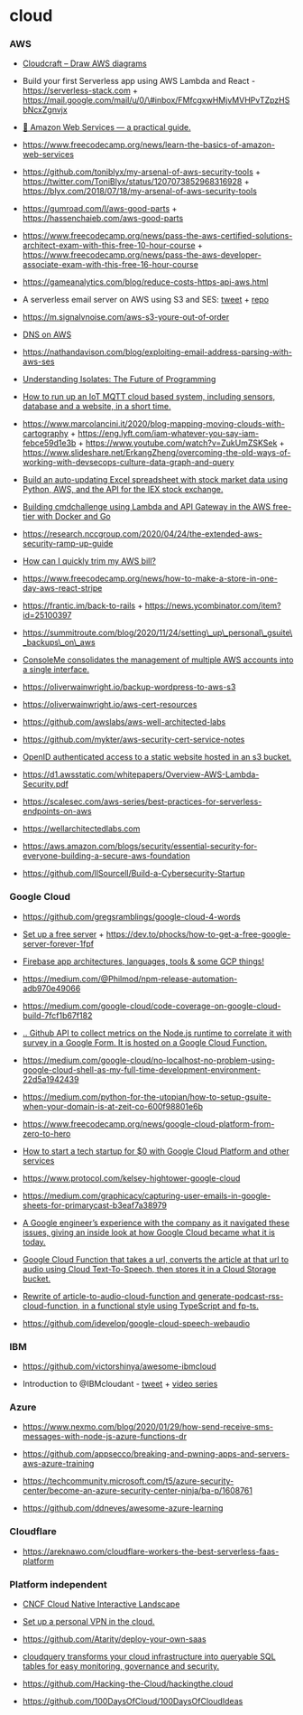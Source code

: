 # cloud

### AWS

- [Cloudcraft – Draw AWS diagrams](https://cloudcraft.co/)

<!-- -->

- Build your first Serverless app using AWS Lambda and React - https://serverless-stack.com + https://mail.google.com/mail/u/0/\#inbox/FMfcgxwHMjvMVHPvTZpzHSbNcxZgnvjx

<!-- -->

- [📙 Amazon Web Services — a practical guide.](https://github.com/open-guides/og-aws)

<!-- -->

- https://www.freecodecamp.org/news/learn-the-basics-of-amazon-web-services

<!-- -->

- https://github.com/toniblyx/my-arsenal-of-aws-security-tools + https://twitter.com/ToniBlyx/status/1207073852968316928 + https://blyx.com/2018/07/18/my-arsenal-of-aws-security-tools

<!-- -->

- https://gumroad.com/l/aws-good-parts + https://hassenchaieb.com/aws-good-parts

<!-- -->

- https://www.freecodecamp.org/news/pass-the-aws-certified-solutions-architect-exam-with-this-free-10-hour-course + https://www.freecodecamp.org/news/pass-the-aws-developer-associate-exam-with-this-free-16-hour-course

<!-- -->

- https://gameanalytics.com/blog/reduce-costs-https-api-aws.html

<!-- -->

- A serverless email server on AWS using S3 and SES: [tweet](https://twitter.com/brianleroux/status/1214236551032393731) + [repo](https://github.com/0x4447/0x4447_product_s3_email)

<!-- -->

- https://m.signalvnoise.com/aws-s3-youre-out-of-order

<!-- -->

- [DNS on AWS](https://twitter.com/brianleroux/status/1218252704348172288)

<!-- -->

- https://nathandavison.com/blog/exploiting-email-address-parsing-with-aws-ses

<!-- -->

- [Understanding Isolates: The Future of Programming](https://twitter.com/eastdakota/status/1224555855493746688)

<!-- -->

- [How to run up an IoT MQTT cloud based system, including sensors, database and a website, in a short time.](https://www.hackster.io/claudiuivan1/mqtt-broker-for-real-time-data-db28d4)

<!-- -->

- https://www.marcolancini.it/2020/blog-mapping-moving-clouds-with-cartography + https://eng.lyft.com/iam-whatever-you-say-iam-febce59d1e3b + https://www.youtube.com/watch?v=ZukUmZSKSek + https://www.slideshare.net/ErkangZheng/overcoming-the-old-ways-of-working-with-devsecops-culture-data-graph-and-query

<!-- -->

- [Build an auto-updating Excel spreadsheet with stock market data using Python, AWS, and the API for the IEX stock exchange.](https://www.freecodecamp.org/news/auto-updating-excel-python-aws)

<!-- -->

- [Building cmdchallenge using Lambda and API Gateway in the AWS free-tier with Docker and Go](https://www.jarv.org/building-cmdchallenge.html)

<!-- -->

- https://research.nccgroup.com/2020/04/24/the-extended-aws-security-ramp-up-guide

<!-- -->

- [How can I quickly trim my AWS bill?](https://news.ycombinator.com/item?id=23798347)

<!-- -->

- https://www.freecodecamp.org/news/how-to-make-a-store-in-one-day-aws-react-stripe

<!-- -->

- https://frantic.im/back-to-rails + https://news.ycombinator.com/item?id=25100397

<!-- -->

- https://summitroute.com/blog/2020/11/24/setting\_up\_personal\_gsuite\_backups\_on\_aws

<!-- -->

- [ConsoleMe consolidates the management of multiple AWS accounts into a single interface.](https://github.com/Netflix/consoleme)

<!-- -->

- https://oliverwainwright.io/backup-wordpress-to-aws-s3

<!-- -->

- https://oliverwainwright.io/aws-cert-resources

<!-- -->

- https://github.com/awslabs/aws-well-architected-labs

<!-- -->

- https://github.com/mykter/aws-security-cert-service-notes

<!-- -->

- [OpenID authenticated access to a static website hosted in an s3 bucket.](https://github.com/wolfeidau/website-openid-proxy)

<!-- -->

- https://d1.awsstatic.com/whitepapers/Overview-AWS-Lambda-Security.pdf

<!-- -->

- https://scalesec.com/aws-series/best-practices-for-serverless-endpoints-on-aws

<!-- -->

- https://wellarchitectedlabs.com

<!-- -->

- https://aws.amazon.com/blogs/security/essential-security-for-everyone-building-a-secure-aws-foundation

<!-- -->

- https://github.com/llSourcell/Build-a-Cybersecurity-Startup

### Google Cloud

- https://github.com/gregsramblings/google-cloud-4-words

<!-- -->

- [Set up a free server](https://twitter.com/s0md3v/status/1212115426697547777) + https://dev.to/phocks/how-to-get-a-free-google-server-forever-1fpf

<!-- -->

- [Firebase app architectures, languages, tools & some GCP things!](https://github.com/jthegedus/firebase-gcp-examples)

<!-- -->

- https://medium.com/@Philmod/npm-release-automation-adb970e49066

<!-- -->

- https://medium.com/google-cloud/code-coverage-on-google-cloud-build-7fcf1b67f182

<!-- -->

- [.. Github API to collect metrics on the Node.js runtime to correlate it with survey in a Google Form. It is hosted on a Google Cloud Function.](https://github.com/asrivas/work-less-do-more)

<!-- -->

- https://medium.com/google-cloud/no-localhost-no-problem-using-google-cloud-shell-as-my-full-time-development-environment-22d5a1942439

<!-- -->

- https://medium.com/python-for-the-utopian/how-to-setup-gsuite-when-your-domain-is-at-zeit-co-600f98801e6b

<!-- -->

- https://www.freecodecamp.org/news/google-cloud-platform-from-zero-to-hero

<!-- -->

- [How to start a tech startup for $0 with Google Cloud Platform and other services](https://geshan.com.np/blog/2020/10/start-tech-startup)

<!-- -->

- https://www.protocol.com/kelsey-hightower-google-cloud

<!-- -->

- https://medium.com/graphicacy/capturing-user-emails-in-google-sheets-for-primarycast-b3eaf7a38979

<!-- -->

- [A Google engineer’s experience with the company as it navigated these issues, giving an inside look at how Google Cloud became what it is today.](https://twitter.com/MohapatraHemant/status/1343969802080030720)

<!-- -->

- [Google Cloud Function that takes a url, converts the article at that url to audio using Cloud Text-To-Speech, then stores it in a Cloud Storage bucket.](https://github.com/malob/article-to-audio-cloud-function)

<!-- -->

- [Rewrite of article-to-audio-cloud-function and generate-podcast-rss-cloud-function, in a functional style using TypeScript and fp-ts.](https://github.com/malob/serverless-tts-podcast)

<!-- -->

- https://github.com/idevelop/google-cloud-speech-webaudio

### IBM

- https://github.com/victorshinya/awesome-ibmcloud

<!-- -->

- Introduction to @IBMcloudant - [tweet](https://twitter.com/glynn_bird/status/1248217903276732419) + [video series](https://www.youtube.com/playlist?list=PLJa_sXrJUZb-Y4Q_5y3yPC8m5RxS5q-_J)

### Azure

- https://www.nexmo.com/blog/2020/01/29/how-send-receive-sms-messages-with-node-js-azure-functions-dr

<!-- -->

- https://github.com/appsecco/breaking-and-pwning-apps-and-servers-aws-azure-training

<!-- -->

- https://techcommunity.microsoft.com/t5/azure-security-center/become-an-azure-security-center-ninja/ba-p/1608761

<!-- -->

- https://github.com/ddneves/awesome-azure-learning

### Cloudflare

- https://areknawo.com/cloudflare-workers-the-best-serverless-faas-platform

### Platform independent

- [CNCF Cloud Native Interactive Landscape](https://landscape.cncf.io/)

<!-- -->

- [Set up a personal VPN in the cloud.](https://github.com/trailofbits/algo)

<!-- -->

- https://github.com/Atarity/deploy-your-own-saas

<!-- -->

- [cloudquery transforms your cloud infrastructure into queryable SQL tables for easy monitoring, governance and security.](https://github.com/cloudquery/cloudquery)

<!-- -->

- https://github.com/Hacking-the-Cloud/hackingthe.cloud

<!-- -->

- https://github.com/100DaysOfCloud/100DaysOfCloudIdeas
